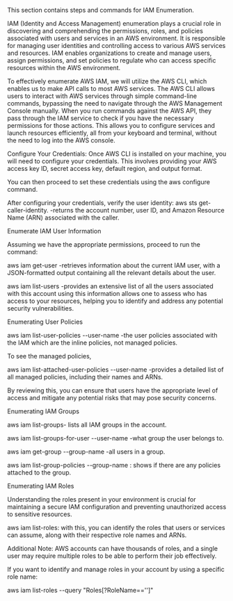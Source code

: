 This section contains steps and commands for IAM Enumeration.

IAM (Identity and Access Management) enumeration plays a crucial role in discovering and comprehending the permissions, roles, and policies associated with users and services in an AWS environment. It is responsible for managing user identities and controlling access to various AWS services and resources. IAM enables organizations to create and manage users, assign permissions, and set policies to regulate who can access specific resources within the AWS environment.

To effectively enumerate AWS IAM, we will utilize the AWS CLI, which enables us to make API calls to most AWS services. The AWS CLI allows users to interact with AWS services through simple command-line commands, bypassing the need to navigate through the AWS Management Console manually. When you run commands against the AWS API, they pass through the IAM service to check if you have the necessary permissions for those actions. This allows you to configure services and launch resources efficiently, all from your keyboard and terminal, without the need to log into the AWS console.

Configure Your Credentials:
Once AWS CLI is installed on your machine, you will need to configure your credentials. This involves providing your AWS access key ID, secret access key, default region, and output format. 

You can then proceed to set these credentials using the aws configure command.

After configuring your credentials, verify the user identity:
aws sts get-caller-identity. -returns the account number, user ID, and Amazon Resource Name (ARN) associated with the caller.

Enumerate IAM User Information

Assuming we have the appropriate permissions, proceed to run the command: 

aws iam get-user -retrieves information about the current IAM user, with a JSON-formatted output containing all the relevant details about the user. 

aws iam list-users -provides an extensive list of all the users associated with this account using this information allows one to assess who has access to your resources, helping you to identify and address any potential security vulnerabilities.

Enumerating User Policies

aws iam list-user-policies --user-name <username> -the user policies associated with the IAM which are the inline policies, not managed policies. 

To see the managed policies, 

aws iam list-attached-user-policies --user-name <username> -provides a detailed list of all managed policies, including their names and ARNs. 

By reviewing this, you can ensure that users have the appropriate level of access and mitigate any potential risks that may pose security concerns.

Enumerating IAM Groups

aws iam list-groups- lists all IAM groups in the account.

aws iam list-groups-for-user --user-name <username>  -what group the user belongs to.

aws iam get-group --group-name <groupname> -all users in a group.

aws iam list-group-policies --group-name <groupname>: shows if there are any policies attached to the group.

Enumerating IAM Roles

Understanding the roles present in your environment is crucial for maintaining a secure IAM configuration and preventing unauthorized access to sensitive resources.

aws iam list-roles: with this, you can identify the roles that users or services can assume, along with their respective role names and ARNs.


Additional Note: AWS accounts can have thousands of roles, and a single user may require multiple roles to be able to perform their job effectively.

If you want to identify and manage roles in your account by using a specific role name:

aws iam list-roles --query "Roles[?RoleName=='<nameoftherole>']"

